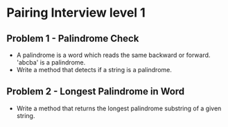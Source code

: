 # Pairing Interview level 1

## Problem 1 - Palindrome Check
* A palindrome is a word which reads the same backward or forward. 'abcba' is a palindrome.
* Write a method that detects if a string is a palindrome.

## Problem 2 - Longest Palindrome in Word
* Write a method that returns the longest palindrome substring of a given string.
